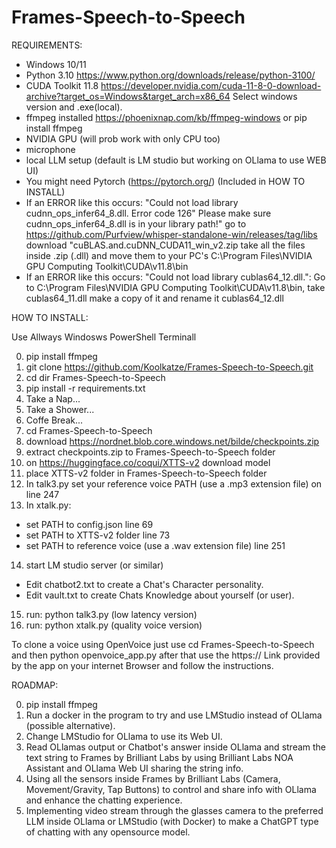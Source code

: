 # Frames-Speech-to-Speech
REQUIREMENTS:

- Windows 10/11 
- Python 3.10 https://www.python.org/downloads/release/python-3100/
- CUDA Toolkit 11.8 https://developer.nvidia.com/cuda-11-8-0-download-archive?target_os=Windows&target_arch=x86_64 Select windows version and .exe(local).
- ffmpeg installed https://phoenixnap.com/kb/ffmpeg-windows or pip install ffmpeg
- NVIDIA GPU (will prob work with only CPU too)
- microphone
- local LLM setup (default is LM studio but working on OLlama to use WEB UI)
- You might need Pytorch (https://pytorch.org/) (Included in HOW TO INSTALL)
- If an ERROR like this occurs: "Could not load library cudnn_ops_infer64_8.dll. Error code 126"
  Please make sure cudnn_ops_infer64_8.dll is in your library path!"
  go to https://github.com/Purfview/whisper-standalone-win/releases/tag/libs download "cuBLAS.and.cuDNN_CUDA11_win_v2.zip take all the files inside .zip (.dll) and move them to
  your PC's C:\Program Files\NVIDIA GPU Computing Toolkit\CUDA\v11.8\bin
- If an ERROR like this occurs: "Could not load library cublas64_12.dll.": Go to C:\Program Files\NVIDIA GPU Computing Toolkit\CUDA\v11.8\bin, take cublas64_11.dll make a copy of it and rename it cublas64_12.dll

HOW TO INSTALL:

Use Allways Windosws PowerShell Terminall

0. pip install ffmpeg
1. git clone https://github.com/Koolkatze/Frames-Speech-to-Speech.git
3. cd dir Frames-Speech-to-Speech
4. pip install -r requirements.txt
5. Take a Nap...
6. Take a Shower...
7. Coffe Break...
8. cd Frames-Speech-to-Speech
9. download https://nordnet.blob.core.windows.net/bilde/checkpoints.zip
10. extract checkpoints.zip to Frames-Speech-to-Speech folder
11. on https://huggingface.co/coqui/XTTS-v2 download model
12. place XTTS-v2 folder in Frames-Speech-to-Speech folder
13. In talk3.py set your reference voice PATH (use a .mp3 extension file) on line 247
14. In xtalk.py:
- set PATH to config.json line 69
- set PATH to XTTS-v2 folder line 73
- set PATH to reference voice (use a .wav extension file) line 251
14. start LM studio server (or similar)
- Edit chatbot2.txt to create a Chat's Character personality.
- Edit vault.txt to create Chats Knowledge about yourself (or user).
15. run: python talk3.py (low latency version)
16. run: python xtalk.py (quality voice version)

To clone a voice using OpenVoice just use cd Frames-Speech-to-Speech and then python openvoice_app.py
after that use the https:// Link provided by the app on your internet Browser and follow the instructions.

ROADMAP:

0. pip install ffmpeg
1. Run a docker in the program to try and use LMStudio instead of OLlama (possible alternative).
2. Change LMStudio for OLlama to use its Web UI.
3. Read OLlamas output or Chatbot's answer inside OLlama and stream the text string to Frames by Brilliant Labs by using Brilliant Labs NOA Assistant and OLlama Web UI sharing the string info.
4. Using all the sensors inside Frames by Brilliant Labs (Camera, Movement/Gravity, Tap Buttons) to control and share info with OLlama and enhance the chatting experience.
5. Implementing video stream through the glasses camera to the preferred LLM inside OLlama or LMStudio (with Docker) to make a ChatGPT type of chatting with any opensource model.

